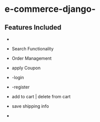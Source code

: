 # e-commerce-django-



## Features Included
-
- Search Functionality

- Order Management
-  apply Coupon
- -login
- -register
- add to cart | delete from cart
- save shipping info
- 

